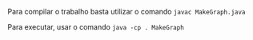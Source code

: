 
Para compilar o trabalho basta utilizar o comando `javac MakeGraph.java`
  
Para executar, usar o comando `java -cp . MakeGraph`
